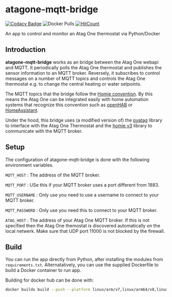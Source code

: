 # atagone-mqtt-bridge

[![Codacy Badge](https://app.codacy.com/project/badge/Grade/fd572a99c73f429cb6aba7ac43776515)](https://www.codacy.com/gh/EtxeanNet/atagone-mqtt-bridge?utm_source=github.com&amp;utm_medium=referral&amp;utm_content=EtxeanNet/atagone-mqtt-bridge&amp;utm_campaign=Badge_Grade)
![Docker Pulls](https://img.shields.io/docker/pulls/etxean/atagone-mqtt-bridge)
[![HitCount](https://hits.dwyl.com/EtxeanNet/atagone-mqtt-bridge.svg)](https://hits.dwyl.com/EtxeanNet/atagone-mqtt-bridge)

An app to control and monitor an Atag One thermostat via Python/Docker

## Introduction

**atagone-mqtt-bridge** works as an bridge between the Atag One webapi and MQTT. It periodically polls the Atag One thermostat and publishes the sensor information to an MQTT broker. Reversely, it subscribes to control messages on a number of MQTT topics and controls the Atag One thermostat e.g. to change the central heating or water setpoints.

The MQTT topics that the bridge follow the [Homie convention](https://homieiot.github.io/). By this means the Atag One can be integrated easily with home automation systems that recognize this convention such as [openHAB](https://www.openhab.org/) or [HomeAssistant](https://github.com/nerdfirefighter/HA_Homie/tree/dev).

Under the hood, this bridge uses (a modified version of) the [pyatag](https://github.com/MatsNl/pyatag) library to interface with the Atag One Thermostat and the [homie v3](https://github.com/mjcumming/HomieV3) library to communicate with the MQTT broker.

## Setup

The configuration of atagone-mqtt-bridge is done with the following environment variables.

`MQTT_HOST`
: The address of the MQTT broker.

`MQTT_PORT`
: USe this if your MQTT broker uses a port different from 1883.

`MQTT_USERNAME`
: Only use you need to use a username to connect to your MQTT broker.

`MQTT_PASSWORD`
: Only use you need this to connect to your MQTT broker.

`ATAG_HOST`
: The address of your Atag One  MQTT broker. If this is not specified then the Atag One themostat is discovered automatically on the local netwerk. Make sure that UDP port 11000 is not blocked by the firewall.

## Build

You can run the app directly from Python, after installing the modules from `requirements.txt`. Alternatatively, you can use the supplied Dockerfile to build a Docker container to run app.

Building for docker hub can be done with:

```bash
docker buildx build --push --platform linux/arm/v7,linux/arm64/v8,linux/amd64 --tag etxean/atagone-mqtt-bridge:<version> --tag etxean/atagone-mqtt-bridge:latest .
```
